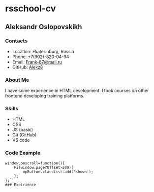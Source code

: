 # rsschool-cv
## Aleksandr Oslopovskikh
### Contacts
* Location: Ekaterinburg, Russia
* Phone: +7(902)-820-04-94
* Email: Frank-87@mail.ru
* GitHub: [Alekz8](https://github.com/Alekz8)
### About Me
I have some experience in HTML development. I took courses on other frontend developing training platforms.
### Skills
* HTML
* CSS
* JS (basic)
* Git (GitHub)
* VS code
### Code Example
``` let upButton=document.querySelector ('.up-Button');
window.onscroll=function(){
    Fi(window.pageYOffset>200){
        upButton.classList.add('shown');
    };
};```
### Expirience